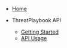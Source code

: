 * [Home](README.md)
* ThreatPlaybook API

    * [Getting Started](/API/README.md)
    * [API Usage](/API/API-Usage.md)